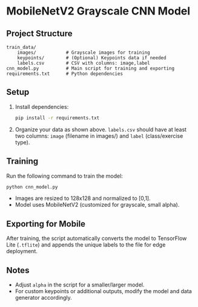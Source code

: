 # MobileNetV2 Grayscale CNN Model

## Project Structure
```
train_data/
    images/           # Grayscale images for training
    keypoints/        # (Optional) Keypoints data if needed
    labels.csv        # CSV with columns: image,label
cnn_model.py          # Main script for training and exporting
requirements.txt      # Python dependencies
```

## Setup
1. Install dependencies:
   ```bash
   pip install -r requirements.txt
   ```

2. Organize your data as shown above. `labels.csv` should have at least two columns: `image` (filename in images/) and `label` (class/exercise type).

## Training
Run the following command to train the model:
```bash
python cnn_model.py
```

- Images are resized to 128x128 and normalized to [0,1].
- Model uses MobileNetV2 (customized for grayscale, small alpha).

## Exporting for Mobile
After training, the script automatically converts the model to TensorFlow Lite (`.tflite`) and appends the unique labels to the file for edge deployment.

## Notes
- Adjust `alpha` in the script for a smaller/larger model.
- For custom keypoints or additional outputs, modify the model and data generator accordingly. 